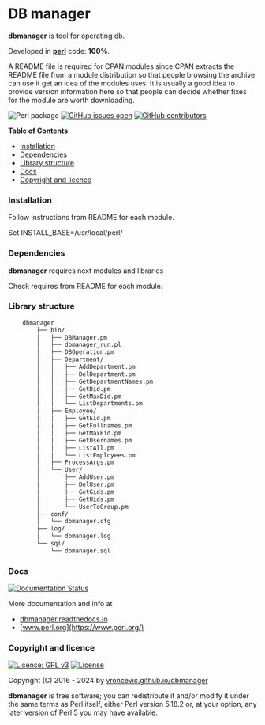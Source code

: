 # DB manager

**dbmanager** is tool for operating db.

Developed in **[perl](https://www.perl.org/)** code: **100%**.

A README file is required for CPAN modules since CPAN extracts the
README file from a module distribution so that people browsing the
archive can use it get an idea of the modules uses. It is usually a
good idea to provide version information here so that people can
decide whether fixes for the module are worth downloading.

![Perl package](https://github.com/vroncevic/dbmanager/workflows/dbmanager_checker/badge.svg?branch=master) [![GitHub issues open](https://img.shields.io/github/issues/vroncevic/dbmanager.svg)](https://github.com/vroncevic/dbmanager/issues) [![GitHub contributors](https://img.shields.io/github/contributors/vroncevic/dbmanager.svg)](https://github.com/vroncevic/dbmanager/graphs/contributors)

<!-- START doctoc generated TOC please keep comment here to allow auto update -->
<!-- DON'T EDIT THIS SECTION, INSTEAD RE-RUN doctoc TO UPDATE -->
**Table of Contents**

- [Installation](#installation)
- [Dependencies](#dependencies)
- [Library structure](#library-structure)
- [Docs](#docs)
- [Copyright and licence](#copyright-and-licence)

<!-- END doctoc generated TOC please keep comment here to allow auto update -->

### Installation

Follow instructions from README for each module.

Set INSTALL_BASE=/usr/local/perl/

### Dependencies

**dbmanager** requires next modules and libraries

Check requires from README for each module.

### Library structure

```bash
    dbmanager
        ├── bin/
        │   ├── DBManager.pm
        │   ├── dbmanager_run.pl
        │   ├── DBOperation.pm
        │   ├── Department/
        │   │   ├── AddDepartment.pm
        │   │   ├── DelDepartment.pm
        │   │   ├── GetDepartmentNames.pm
        │   │   ├── GetDid.pm
        │   │   ├── GetMaxDid.pm
        │   │   └── ListDepartments.pm
        │   ├── Employee/
        │   │   ├── GetEid.pm
        │   │   ├── GetFullnames.pm
        │   │   ├── GetMaxEid.pm
        │   │   ├── GetUsernames.pm
        │   │   ├── ListAll.pm
        │   │   └── ListEmployees.pm
        │   ├── ProcessArgs.pm
        │   └── User/
        │       ├── AddUser.pm
        │       ├── DelUser.pm
        │       ├── GetGids.pm
        │       ├── GetUids.pm
        │       └── UserToGroup.pm
        ├── conf/
        │   └── dbmanager.cfg
        ├── log/
        │   └── dbmanager.log
        └── sql/
            └── dbmanager.sql
```

### Docs

[![Documentation Status](https://readthedocs.org/projects/dbmanager/badge/?version=latest)](https://dbmanager.readthedocs.io/projects/dbmanager/en/latest/?badge=latest)

More documentation and info at

* [dbmanager.readthedocs.io](https://dbmanager.readthedocs.io/en/latest/)
* [www.perl.org](https://www.perl.org/)

### Copyright and licence

[![License: GPL v3](https://img.shields.io/badge/License-GPLv3-blue.svg)](https://www.gnu.org/licenses/gpl-3.0) [![License](https://img.shields.io/badge/License-Apache%202.0-blue.svg)](https://opensource.org/licenses/Apache-2.0)

Copyright (C) 2016 - 2024 by [vroncevic.github.io/dbmanager](https://vroncevic.github.io/dbmanager/)

**dbmanager** is free software; you can redistribute it and/or modify
it under the same terms as Perl itself, either Perl version 5.18.2 or,
at your option, any later version of Perl 5 you may have available.
